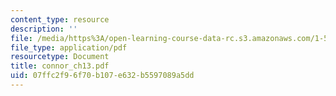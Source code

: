 ```yaml
---
content_type: resource
description: ''
file: /media/https%3A/open-learning-course-data-rc.s3.amazonaws.com/1-561-motion-based-design-fall-2003/07ffc2f96f70b107e632b5597089a5dd_connor_ch13.pdf
file_type: application/pdf
resourcetype: Document
title: connor_ch13.pdf
uid: 07ffc2f9-6f70-b107-e632-b5597089a5dd
---
```

